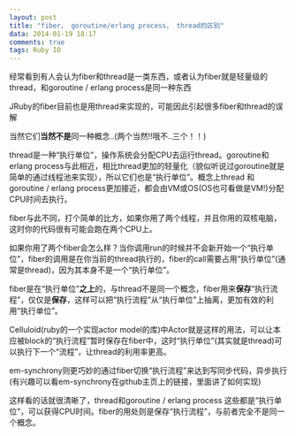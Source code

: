 ```yaml
---
layout: post
title: "fiber， goroutine/erlang process， thread的区别"
data: 2014-01-19 18:17
comments: true
tags: Ruby IO
---
```

经常看到有人会认为fiber和thread是一类东西，或者认为fiber就是轻量级的thread，和goroutine / erlang process是同一种东西

JRuby的fiber目前也是用thread来实现的，可能因此引起很多fiber和thread的误解

当然它们**当然不是**同一种概念..(两个当然!!哦不..三个！！)

thread是一种“执行单位”，操作系统会分配CPU去运行thread。goroutine和erlang process与此相近，相比thread更加的轻量化（貌似听说过goroutine就是简单的通过线程池来实现），所以它们也是“执行单位”。概念上thread 和goroutine / erlang process更加接近，都会由VM或OS(OS也可看做是VM!)分配CPU时间去执行。

fiber与此不同，打个简单的比方，如果你用了两个线程，并且你用的双核电脑，这时你的代码很有可能会跑在两个CPU上。

如果你用了两个fiber会怎么样？当你调用run的时候并不会新开始一个“执行单位”，fiber的调用是在你当前的thread执行的，fiber的call需要占用“执行单位”(通常是thread)，因为其本身不是一个“执行单位”。

fiber是在“执行单位”**之上**的，与thread不是同一个概念，fiber用来**保存**“执行流程”，仅仅是**保存**，这样可以把“执行流程”从“执行单位”上抽离，更加有效的利用“执行单位”。

Celluloid(ruby的一个实现actor model的库)中Actor就是这样的用法，可以让本应被block的“执行流程”暂时保存在fiber中，这时“执行单位”(其实就是thread)可以执行下一个“流程”，让thread的利用率更高。

em-synchrony则更巧妙的通过fiber切换“执行流程”来达到写同步代码，异步执行(有兴趣可以看em-synchrony在github主页上的链接，里面讲了如何实现)

这样看的话就很清晰了，thread和goroutine / erlang process 这些都是“执行单位”，可以获得CPU时间。fiber的用处则是保存“执行流程”，与前者完全不是同一个概念。
